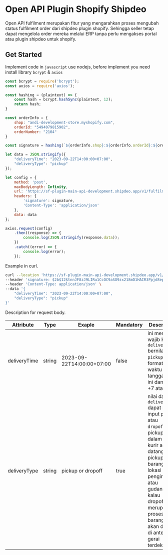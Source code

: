 # Open API Plugin Shopify Shipdeo
Open API fulfilment merupakan fitur yang mengarahkan proses mengubah status fulfilment order dari shipdeo plugin shopify. Sehingga seller tetap dapat mengelola order mereka melalui ERP tanpa perlu mengakses portal atau plugin shipdeo untuk shopify.
## Get Started

Implement code in `javascript` use nodejs, before implement you need install library `bcrypt` & `axios`

```javascript
const bcrypt = require('bcrypt');
const axios = require('axios');

const hashing = (plaintext) => {
    const hash = bcrypt.hashSync(plaintext, 12);
    return hash;
}

const orderInfo = {
    shop: "andi-development-store.myshopify.com",
    orderId: "5494079815902",
    orderNumber: "2104"
}

const signature = hashing(`${orderInfo.shop}:${orderInfo.orderId}:${orderInfo.orderNumber}`);

let data = JSON.stringify({
    "deliveryTime": "2023-09-22T14:00:00+07:00",
    "deliveryType": "pickup"
});

let config = {
    method: 'post',
    maxBodyLength: Infinity,
    url: 'https://sf-plugin-main-api-development.shipdeo.app/v1/fulfilment',
    headers: {
        'signature': signature,
        'Content-Type': 'application/json'
    },
    data: data
};

axios.request(config)
    .then((response) => {
        console.log(JSON.stringify(response.data));
    })
    .catch((error) => {
        console.log(error);
    });
```

Example in curl.

```bash
curl --location 'https://sf-plugin-main-api-development.shipdeo.app/v1/fulfilment' \
--header 'signature: $2b$12$tnnJF8zJ9LIRu1CcOC9aSO9zx218mD1HAIR3Ppjd8ep2y1chKoiha' \
--header 'Content-Type: application/json' \
--data '{
    "deliveryTime": "2023-09-22T14:00:00+07:00",
    "deliveryType": "pickup"
}'
```
Description for request body.

| Attribute| Type | Exaple | Mandatory | Description |
| ----------- | --------- | ---------- | ---------- | ---------- |
| deliveryTime | string | 2023-09-22T14:00:00+07:00 | false | ini menjadi wajib ketika `deliveryType` bernilai `pickup`, format waktu tanggal saat ini dan GMT +7 atau WIB |
| deliveryType | string | pickup or dropoff | true | nilai dari `deliveryType` dapat di input `pickup` atau `dropoff`, pickup dalam arti kurir akan datang pickup barang ke lokasi pengirim atau gudang, kalau dropoff merupakan proses untuk barang yang akan dikirim di anter ke gerai terdekat |